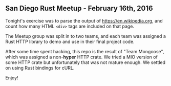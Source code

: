 ## San Diego Rust Meetup - February 16th, 2016 ##

Tonight's exercise was to parse the output of https://en.wikipedia.org, and
count how many HTML `<div>` tags are included on that page.

The Meetup group was split in to two teams, and each team was assigned a Rust
HTTP library to demo and use in their final project code.

After some time spent hacking, this repo is the result of "Team Mongoose", which
was assigned a non-**hyper** HTTP crate. We tried a MIO version of some HTTP crate
but unfortunately that was not mature enough. We settled on using Rust bindings for cURL.

Enjoy!
